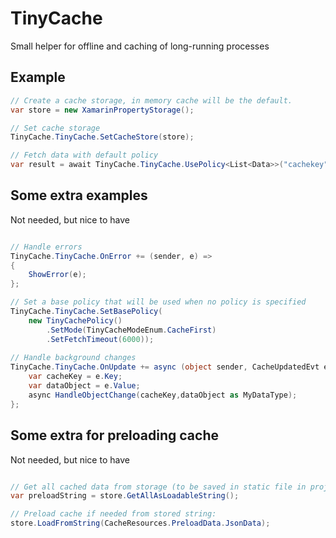 # TinyCache
Small helper for offline and caching of long-running processes
## Example


```csharp
// Create a cache storage, in memory cache will be the default.
var store = new XamarinPropertyStorage();

// Set cache storage
TinyCache.TinyCache.SetCacheStore(store);

// Fetch data with default policy
var result = await TinyCache.TinyCache.UsePolicy<List<Data>>("cachekey", () => { return api.GetData("customdata"); });

```
## Some extra examples
Not needed, but nice to have
```csharp

// Handle errors
TinyCache.TinyCache.OnError += (sender, e) =>
{
    ShowError(e);
};

// Set a base policy that will be used when no policy is specified
TinyCache.TinyCache.SetBasePolicy(
    new TinyCachePolicy()
        .SetMode(TinyCacheModeEnum.CacheFirst)
        .SetFetchTimeout(6000));
        
// Handle background changes
TinyCache.TinyCache.OnUpdate += async (object sender, CacheUpdatedEvt e) => {
    var cacheKey = e.Key;
    var dataObject = e.Value;
    async HandleObjectChange(cacheKey,dataObject as MyDataType);
};

```
## Some extra for preloading cache
Not needed, but nice to have
```csharp

// Get all cached data from storage (to be saved in static file in project and then loaded)
var preloadString = store.GetAllAsLoadableString();

// Preload cache if needed from stored string:
store.LoadFromString(CacheResources.PreloadData.JsonData);
```
